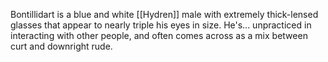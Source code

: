 Bontillidart is a blue and white [[Hydren]] male with extremely thick-lensed glasses that appear to nearly triple his eyes in size. He's... unpracticed in interacting with other people, and often comes across as a mix between curt and downright rude.
